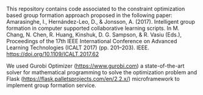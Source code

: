 This repository contains code associated to the constraint optimization based group formation approach proposed in the following paper:
Amarasinghe, I., Hernández-Leo, D., & Jonsson, A. (2017). Intelligent group formation in computer supported collaborative learning scripts. In M. Chang, N. Chen, R. Huang, Kinshuk, D. G. Sampson, & R. Vasiu (Eds.), Proceedings of the 17th IEEE International Conference on Advanced Learning Technologies (ICALT 2017) (pp. 201–203). IEEE. https://doi.org/10.1109/ICALT.2017.62

We used Gurobi Optimizer (https://www.gurobi.com) a state-of-the-art solver for mathematical programming to solve the optimization problem and Flask (https://flask.palletsprojects.com/en/2.2.x/) microframework to implement group formation service.

